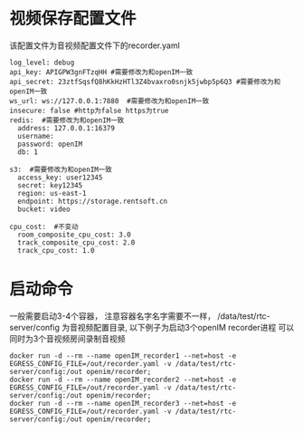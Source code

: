 # 视频保存配置文件

该配置文件为音视频配置文件下的recorder.yaml
```
log_level: debug 
api_key: APIGPW3gnFTzqHH #需要修改为和openIM一致
api_secret: 23ztfSqsfQ8hKkHzHTl3Z4bvaxro0snjk5jwbp5p6Q3 #需要修改为和openIM一致
ws_url: ws://127.0.0.1:7880  #需要修改为和openIM一致
insecure: false #http为false https为true
redis:  #需要修改为和openIM一致
  address: 127.0.0.1:16379
  username:
  password: openIM
  db: 1

s3:  #需要修改为和openIM一致
  access_key: user12345
  secret: key12345
  region: us-east-1
  endpoint: https://storage.rentsoft.cn
  bucket: video

cpu_cost:  #不变动
  room_composite_cpu_cost: 3.0
  track_composite_cpu_cost: 2.0
  track_cpu_cost: 1.0
```

# 启动命令 
一般需要启动3-4个容器， 注意容器名字名字需要不一样， /data/test/rtc-server/config 为音视频配置目录, 以下例子为启动3个openIM recorder进程 可以同时为3个音视频房间录制音视频
```
docker run -d --rm --name openIM_recorder1 --net=host -e EGRESS_CONFIG_FILE=/out/recorder.yaml -v /data/test/rtc-server/config:/out openim/recorder;
docker run -d --rm --name openIM_recorder2 --net=host -e EGRESS_CONFIG_FILE=/out/recorder.yaml -v /data/test/rtc-server/config:/out openim/recorder;
docker run -d --rm --name openIM_recorder3 --net=host -e EGRESS_CONFIG_FILE=/out/recorder.yaml -v /data/test/rtc-server/config:/out openim/recorder;
```